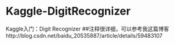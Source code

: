 # Kaggle-DigitRecognizer
Kaggle入门：Digit Recognizer
##注释很详细，可以参考我这篇博客http://blog.csdn.net/baidu_20535887/article/details/59483107

